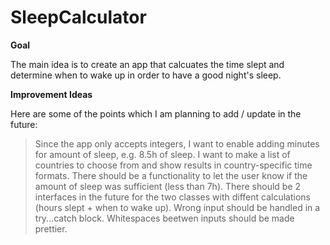 # SleepCalculator

<strong>Goal</strong>

The main idea is to create an app that calcuates the time slept and determine when to wake up in order to have a good night's sleep.

<strong>Improvement Ideas</strong>

Here are some of the points which I am planning to add / update in the future:

> Since the app only accepts integers, I want to enable adding minutes for amount of sleep, e.g. 8.5h of sleep.
> I want to make a list of countries to choose from and show results in country-specific time formats.
> There should be a functionality to let the user know if the amount of sleep was sufficient (less than 7h).
> There should be 2 interfaces in the future for the two classes with diffent calculations (hours slept + when to wake up).
> Wrong input should be handled in a try...catch block.
> Whitespaces beetwen inputs should be made prettier.
